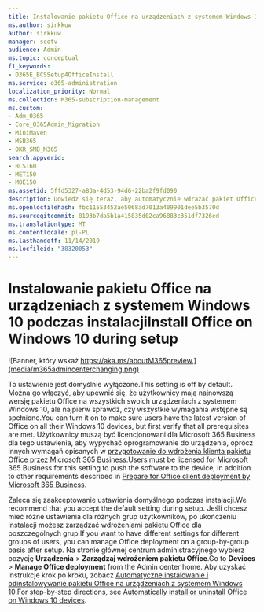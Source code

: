 ```yaml
---
title: Instalowanie pakietu Office na urządzeniach z systemem Windows 10 podczas instalacji
ms.author: sirkkuw
author: sirkkuw
manager: scotv
audience: Admin
ms.topic: conceptual
f1_keywords:
- O365E_BCSSetup4OfficeInstall
ms.service: o365-administration
localization_priority: Normal
ms.collection: M365-subscription-management
ms.custom:
- Adm_O365
- Core_O365Admin_Migration
- MiniMaven
- MSB365
- OKR_SMB_M365
search.appverid:
- BCS160
- MET150
- MOE150
ms.assetid: 5ffd5327-a83a-4d53-94d6-22ba2f9fd090
description: Dowiedz się teraz, aby automatycznie wdrażać pakiet Office na urządzeniach z systemem Windows 10 podczas instalacji.
ms.openlocfilehash: fbc11553452ae5068ad7013a409901dee5b3570d
ms.sourcegitcommit: 8193b7da5b1a415835d02ca96883c351df7326ed
ms.translationtype: MT
ms.contentlocale: pl-PL
ms.lasthandoff: 11/14/2019
ms.locfileid: "38320053"
---
```

# <a name="install-office-on-windows-10-during-setup"></a><span data-ttu-id="5dbf7-103">Instalowanie pakietu Office na urządzeniach z systemem Windows 10 podczas instalacji</span><span class="sxs-lookup"><span data-stu-id="5dbf7-103">Install Office on Windows 10 during setup</span></span>

![Banner, który wskaż https://aka.ms/aboutM365preview.](media/m365admincenterchanging.png)

<span data-ttu-id="5dbf7-105">To ustawienie jest domyślnie wyłączone.</span><span class="sxs-lookup"><span data-stu-id="5dbf7-105">This setting is off by default.</span></span> <span data-ttu-id="5dbf7-106">Można go włączyć, aby upewnić się, że użytkownicy mają najnowszą wersję pakietu Office na wszystkich swoich urządzeniach z systemem Windows 10, ale najpierw sprawdź, czy wszystkie wymagania wstępne są spełnione.</span><span class="sxs-lookup"><span data-stu-id="5dbf7-106">You can turn it on to make sure users have the latest version of Office on all their Windows 10 devices, but first verify that all prerequisites are met.</span></span> <span data-ttu-id="5dbf7-107">Użytkownicy muszą być licencjonowani dla Microsoft 365 Business dla tego ustawienia, aby wypychać oprogramowanie do urządzenia, oprócz innych wymagań opisanych w [przygotowanie do wdrożenia klienta pakietu Office przez Microsoft 365 Business](prepare-for-office-client-deployment.md).</span><span class="sxs-lookup"><span data-stu-id="5dbf7-107">Users must be licensed for Microsoft 365 Business for this setting to push the software to the device, in addition to other requirements described in [Prepare for Office client deployment by Microsoft 365 Business](prepare-for-office-client-deployment.md).</span></span> 
  
<span data-ttu-id="5dbf7-108">Zaleca się zaakceptowanie ustawienia domyślnego podczas instalacji.</span><span class="sxs-lookup"><span data-stu-id="5dbf7-108">We recommend that you accept the default setting during setup.</span></span> <span data-ttu-id="5dbf7-109">Jeśli chcesz mieć różne ustawienia dla różnych grup użytkowników, po ukończeniu instalacji możesz zarządzać wdrożeniami pakietu Office dla poszczególnych grup.</span><span class="sxs-lookup"><span data-stu-id="5dbf7-109">If you want to have different settings for different groups of users, you can manage Office deployment on a group-by-group basis after setup.</span></span> <span data-ttu-id="5dbf7-110">Na stronie głównej centrum administracyjnego wybierz pozycję **Urządzenia** \> **Zarządzaj wdrożeniem pakietu Office**.</span><span class="sxs-lookup"><span data-stu-id="5dbf7-110">Go to **Devices** \> **Manage Office deployment** from the Admin center home.</span></span> <span data-ttu-id="5dbf7-111">Aby uzyskać instrukcje krok po kroku, zobacz [Automatyczne instalowanie i odinstalowywanie pakietu Office na urządzeniach z systemem Windows 10](auto-install-or-uninstall-office.md).</span><span class="sxs-lookup"><span data-stu-id="5dbf7-111">For step-by-step directions, see [Automatically install or uninstall Office on Windows 10 devices](auto-install-or-uninstall-office.md).</span></span>
